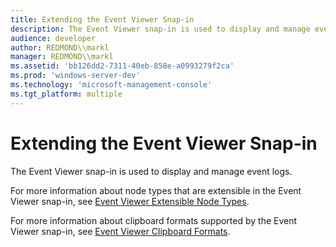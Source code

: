 ```yaml
---
title: Extending the Event Viewer Snap-in
description: The Event Viewer snap-in is used to display and manage event logs.
audience: developer
author: REDMOND\\markl
manager: REDMOND\\markl
ms.assetid: 'bb126dd2-7311-40eb-858e-a0993279f2ca'
ms.prod: 'windows-server-dev'
ms.technology: 'microsoft-management-console'
ms.tgt_platform: multiple
---
```


# Extending the Event Viewer Snap-in

The Event Viewer snap-in is used to display and manage event logs.

For more information about node types that are extensible in the Event Viewer snap-in, see [Event Viewer Extensible Node Types](event-viewer-extensible-node-types.md).

For more information about clipboard formats supported by the Event Viewer snap-in, see [Event Viewer Clipboard Formats](event-viewer-clipboard-formats.md).

 

 




